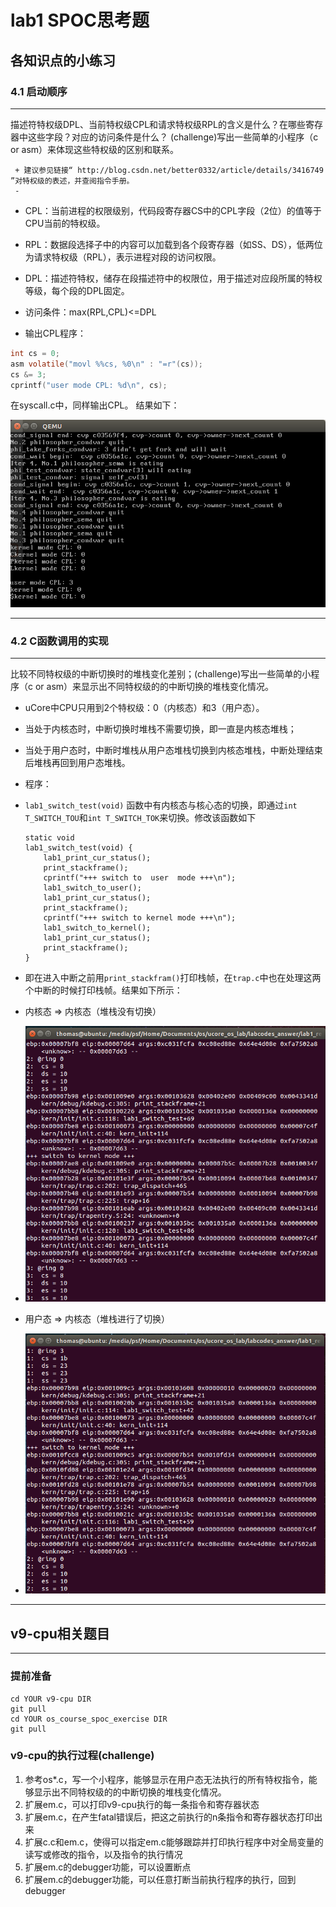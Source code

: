 # lab1 SPOC思考题


## 各知识点的小练习

### 4.1 启动顺序
---


描述符特权级DPL、当前特权级CPL和请求特权级RPL的含义是什么？在哪些寄存器中这些字段？对应的访问条件是什么？ (challenge)写出一些简单的小程序（c or asm）来体现这些特权级的区别和联系。
 ```
  + 建议参见链接“ http://blog.csdn.net/better0332/article/details/3416749 ”对特权级的表述，并查阅指令手册。
  - 
 ```

  - CPL：当前进程的权限级别，代码段寄存器CS中的CPL字段（2位）的值等于CPU当前的特权级。
  
  - RPL：数据段选择子中的内容可以加载到各个段寄存器（如SS、DS），低两位为请求特权级（RPL），表示进程对段的访问权限。
  
  - DPL：描述符特权，储存在段描述符中的权限位，用于描述对应段所属的特权等级，每个段的DPL固定。

  - 访问条件：max(RPL,CPL)<=DPL
  
  - 输出CPL程序：
  
  ```c
  int cs = 0;
  asm volatile("movl %%cs, %0\n" : "=r"(cs));
  cs &= 3;
  cprintf("user mode CPL: %d\n", cs);
  ```
  在syscall.c中，同样输出CPL。
  结果如下：
  
  ![](challenge1.png "challenge1 code")


> 

---

### 4.2 C函数调用的实现
---

比较不同特权级的中断切换时的堆栈变化差别；(challenge)写出一些简单的小程序（c or asm）来显示出不同特权级的的中断切换的堆栈变化情况。

 - uCore中CPU只用到2个特权级：0（内核态）和3（用户态）。
 - 当处于内核态时，中断切换时堆栈不需要切换，即一直是内核态堆栈；
 - 当处于用户态时，中断时堆栈从用户态堆栈切换到内核态堆栈，中断处理结束后堆栈再回到用户态堆栈。

 - 程序：
 - `lab1_switch_test(void)` 函数中有内核态与核心态的切换，即通过`int T_SWITCH_TOU`和`int T_SWITCH_TOK`来切换。修改该函数如下

	```
	static void
 	lab1_switch_test(void) {
 		lab1_print_cur_status();
    	print_stackframe();
    	cprintf("+++ switch to  user  mode +++\n");
    	lab1_switch_to_user();
    	lab1_print_cur_status();
    	print_stackframe();
    	cprintf("+++ switch to kernel mode +++\n");
    	lab1_switch_to_kernel();
    	lab1_print_cur_status();
    	print_stackframe();
	}
	```
 - 即在进入中断之前用`print_stackfram()`打印栈帧，在`trap.c`中也在处理这两个中断的时候打印栈帧。结果如下所示：
 - 内核态 => 内核态（堆栈没有切换）
 - ![](k2k.png "k2k")
 - 用户态 => 内核态（堆栈进行了切换）
 - ![](u2k.png "u2k")

> 

---


## v9-cpu相关题目
---

### 提前准备
```
cd YOUR v9-cpu DIR
git pull 
cd YOUR os_course_spoc_exercise DIR
git pull 
```

### v9-cpu的执行过程(challenge)
  1. 参考os*.c，写一个小程序，能够显示在用户态无法执行的所有特权指令，能够显示出不同特权级的的中断切换的堆栈变化情况。
  1. 扩展em.c，可以打印v9-cpu执行的每一条指令和寄存器状态
  1. 扩展em.c，在产生fatal错误后，把这之前执行的n条指令和寄存器状态打印出来
  1. 扩展c.c和em.c，使得可以指定em.c能够跟踪并打印执行程序中对全局变量的读写或修改的指令，以及指令的执行情况
  1. 扩展em.c的debugger功能，可以设置断点
  1. 扩展em.c的debugger功能，可以任意打断当前执行程序的执行，回到debugger
